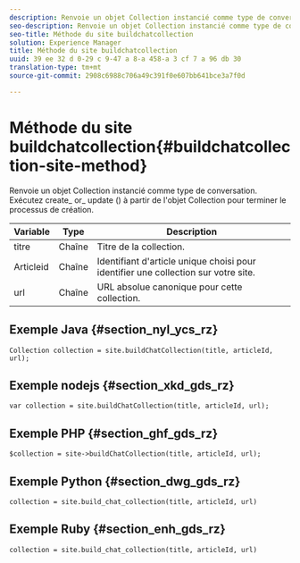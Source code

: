 ```yaml
---
description: Renvoie un objet Collection instancié comme type de conversation. Exécutez create_ or_ update () à partir de l'objet Collection pour terminer le processus de création.
seo-description: Renvoie un objet Collection instancié comme type de conversation. Exécutez create_ or_ update () à partir de l'objet Collection pour terminer le processus de création.
seo-title: Méthode du site buildchatcollection
solution: Experience Manager
title: Méthode du site buildchatcollection
uuid: 39 ee 32 d 0-29 c 9-47 a 8-a 458-a 3 cf 7 a 96 db 30
translation-type: tm+mt
source-git-commit: 2908c6988c706a49c391f0e607bb641bce3a7f0d

---
```



# Méthode du site buildchatcollection{#buildchatcollection-site-method}

Renvoie un objet Collection instancié comme type de conversation. Exécutez create_ or_ update () à partir de l&#39;objet Collection pour terminer le processus de création.

| Variable | Type | Description |
|--- |--- |--- |
| titre | Chaîne | Titre de la collection. |
| Articleid | Chaîne | Identifiant d&#39;article unique choisi pour identifier une collection sur votre site. |
| url | Chaîne | URL absolue canonique pour cette collection. |

## Exemple Java {#section_nyl_ycs_rz}

```
Collection collection = site.buildChatCollection(title, articleId, url); 
```

## Exemple nodejs {#section_xkd_gds_rz}

```
var collection = site.buildChatCollection(title, articleId, url); 
```

## Exemple PHP {#section_ghf_gds_rz}

```
$collection = site->buildChatCollection(title, articleId, url); 
```

## Exemple Python {#section_dwg_gds_rz}

```
collection = site.build_chat_collection(title, articleId, url) 
```

## Exemple Ruby {#section_enh_gds_rz}

```
collection = site.build_chat_collection(title, articleId, url)
```
